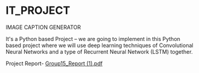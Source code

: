 # IT_PROJECT
IMAGE CAPTION GENERATOR

It's a Python based Project – 
we are going to implement in this Python based project where we will use deep learning techniques of Convolutional Neural Networks and a type of Recurrent Neural Network (LSTM) together. 


Project Report-
[Group15_Report (1).pdf](https://github.com/mehakagg1313/IT_PROJECT/files/7020646/Group15_Report.1.pdf)
